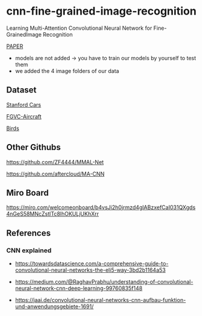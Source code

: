 # cnn-fine-grained-image-recognition
Learning Multi-Attention Convolutional Neural Network for Fine-GrainedImage Recognition

[PAPER](https://openaccess.thecvf.com/content_ICCV_2017/papers/Zheng_Learning_Multi-Attention_Convolutional_ICCV_2017_paper.pdf)

* models are not added -> you have to train our models by yourself to test them
* we added the 4 image folders of our data

## Dataset

[Stanford Cars](https://ai.stanford.edu/~jkrause/cars/car_dataset.html)

[FGVC-Aircraft](https://www.robots.ox.ac.uk/~vgg/data/fgvc-aircraft/)

[Birds](http://www.vision.caltech.edu/visipedia/CUB-200-2011.html)

## Other Githubs

https://github.com/ZF4444/MMAL-Net

https://github.com/aftercloud/MA-CNN


## Miro Board

https://miro.com/welcomeonboard/b4vsJi2h0jrmzd4glABzxefCaI031QXgds4nGeS58MNcZstlTc8lhOKULjUKhXrr


## References

### CNN explained

* https://towardsdatascience.com/a-comprehensive-guide-to-convolutional-neural-networks-the-eli5-way-3bd2b1164a53

* https://medium.com/@RaghavPrabhu/understanding-of-convolutional-neural-network-cnn-deep-learning-99760835f148

* https://jaai.de/convolutional-neural-networks-cnn-aufbau-funktion-und-anwendungsgebiete-1691/


